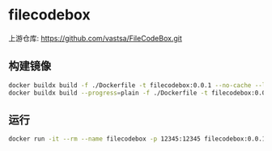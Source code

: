 # filecodebox

上游仓库: <https://github.com/vastsa/FileCodeBox.git>

## 构建镜像

```bash
docker buildx build -f ./Dockerfile -t filecodebox:0.0.1 --no-cache --load .
docker buildx build --progress=plain -f ./Dockerfile -t filecodebox:0.0.1 --no-cache --load .
```

## 运行

```bash
docker run -it --rm --name filecodebox -p 12345:12345 filecodebox:0.0.1
```
